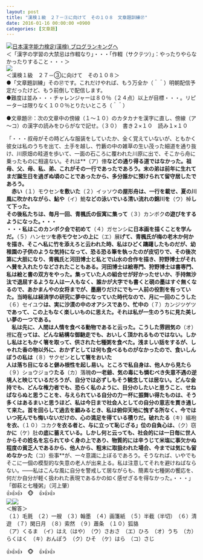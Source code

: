 ```yaml
---
layout: post
title: "漢検１級　２７－③に向けて　その１０８　文章題訓練㊲"
date: 2016-01-16 00:00:00 +0900
categories: [文章題]
---
```


[![](/syuusyuu9701/assets/images/漢検１級-２７－③に向けて-その１０８-文章題訓練㊲-br_c_3028_1.gif)](http://blog.with2.net/link.php?1659096:3028 "日本漢字能力検定(漢検) ブログランキングへ")[日本漢字能力検定(漢検) ブログランキングへ](http://blog.with2.net/link.php?1659096:3028)  
＜「漢字の学習の大禁忌は作輟なり」・・・「作輟（サクテツ）」：やったりやらなかったりすること・・・＞  
![](/syuusyuu9701/assets/images/漢検１級-２７－③に向けて-その１０８-文章題訓練㊲-e9dacdb35bdc9f67b66341f68a867d23.jpg)  
＜漢検１級　２７－③に向けて　その１０８＞  
●「文章題訓練」その㊲です。これだけやれば、もう万全か（＾＾）明朝配信予定だったけど、もう前倒しで配信します。  
●難度は並み・・・チャレンジャーは８０％（２４点）以上が目標・・・。リピーターは限りなく１００％とりたいところ（＾＾）  
  
●文章題㊲：次の文章中の傍線（１～１０）のカタカナを漢字に直し、傍線（ア～コ）の漢字の読みをひらがなで記せ。（３０）　書き２×１０　読み１×１０  
  
「・・・叔母がその時どんな服装をしていたか、全く覚えていないが、ともかく彼女は私のうちを出て、土手を越し、竹藪の中の雑草の生い茂った細道を通り抜け、川原畑の畦道を歩いて、一面の石ころに覆われた川原に出で、そこから舟に乗ったものに相違ない。それは**（ア）俥**などの通り得る道ではなかった。祖母、父、母、私、弟、これがその一行であったであろう。末の弟は前年に生れてまだ誕生日を過ぎぬ頃のことであったから、多分誰かに預けられて留守居したであろう。  
　赤い**（１）モウセン**を敷いた**（２）イッソウ**の屋形舟は、一行を載せ、夏の川風に吹かれながら、鮎や**（イ）鮠**などの泳いでいる清い流れの錦川を**（ウ）棹**して下った。  
その後私たちは、毎月一回、青楓氏の仮寓に集って**（３）カンボク**の遊びをするようになった。・・・  
・・・私はこのカンボク会で初めて**（４）ガセンシ**に日本画を描くことを学んだ。**（５）ハンセツ**を赤モウセンの上に**（エ）展**げて、青楓氏が梅の老木か何かを描き、そこへ私に竹を添えろと云われた時、私はひどく躊躇したものだが、幼稚園の子供のような気持になって、恐る恐る筆を執ったのが皮切りで、その後次第に大胆になり、青楓氏と河田博士と私とで山水の合作を描き、狩野博士がそれへ賛を入れたりなどされたこともある。河田博士は絵専門、狩野博士は書専門、私は絵と書の双方をやった。集っていた人の組合せが好かったせいか、手持無沙汰で退屈するような人は一人もなく、誰かが大字でも書くと硯の墨はすぐ無くなるので、あかまんやの女将までが、墨磨りだけにでも一人前の役割を有っていた。当時私は経済学の研究に夢中になっていた時代なので、月に一回のこうした**（６）セイユウ**は、実に沙漠の中のオアシスであり、忙中の**（７）カンジツゲツ**であって、この上もなく楽しいものに思えた。それは私が一生のうちに見た美しい夢の一つである。  
　私は先に、人間は人情を食べる動物であると云った。こうした雰囲気の**（オ）裡**に在っては、どんな結構な御馳走でも、おいしく頂かれるものではない。しかし私はともかく箸を取って、供された七種粥を食べた。浅ましい話をするが、しゃれた香の物以外に、おかずとしては何も食べるものがなかったので、食いしんぼうの私は**（８）サクゼン**として箸をおいた  
人は落ち目になると僻み根性を起し易い。ところで私自身は、他人から見たら**（９）ショウジョウ**たる**（カ）落魄**の一老爺、気の毒にも憐むべき失意不遇の逆境人と映じているだろうが、自分では必ずしもそう観念しては居ない。どんな金持でも、どんな権力者でも、恐らく私のように、目分のしたいと思うこと、せねばならぬと思うことを、与えられている自分の力一杯に振舞い得たものは、そう多くはあるまいと思うほど、私は今日まで社会人としての自分の意志を貫き通して来た。首を回らして過去を顧みるとき、私は俯仰天地に愧ずる所なく、今ではいつ死んでも悔いないだけの、心の満足を得ている積りだ。破れたる**（キ）縕袍**を衣、**（１０）コカク**を衣る者と、与に立って恥じざる」位の自負心は、**（ク）窃**かに**（ケ）肚**の底に蓄えている。しかし何と云っても、社会的には一日毎に世人からその姓名を忘られてゆく身の上であり、物質的には辛うじて米塩に事欠かぬ程度の貧乏人であるから、他人から、粗末に取扱われた場合、今までは気にも留めなかった**（コ）些事**が、一々意識に上ぼるであろう。そうなれば、いやでもそこに一個の模型的な失意の老人が出来上る。私は注意してそれを避けねばならない。――私はこんな風に自分を警戒して居ながらも、簡素な七種粥の饗応を、何だか自分が軽く扱われた表現であるかの如く感ぜざるを得なかった。・・・」「御萩と七種粥」（河上肇）  
👍👍👍　🐵　👍👍👍  
![](/syuusyuu9701/assets/images/漢検１級-２７－③に向けて-その１０８-文章題訓練㊲-2c663b310e48b345d0704211994d2ecd.jpg)![](/syuusyuu9701/assets/images/漢検１級-２７－③に向けて-その１０８-文章題訓練㊲-2c663b310e48b345d0704211994d2ecd.jpg)  
＜解答＞  
（１）毛氈　（２）一艘　（３）翰墨　（４）画箋紙　（５）半截（半切）　（６）清遊　（７）閑日月　（８）索然　（９）蕭条　（１０）狐貉　  
（ア）くるま　（イ）はえ（はや）　（ウ）さおさ　（エ）ひろ　（オ）うち　（カ）らくはく　（キ）おんぽう　（ク）ひそ　（ケ）はら　（コ）さじ  
  
👍👍👍　🐵　👍👍👍　  